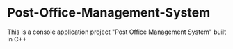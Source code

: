 # Post-Office-Management-System
This is a console application project "Post Office Management System" built in C++
